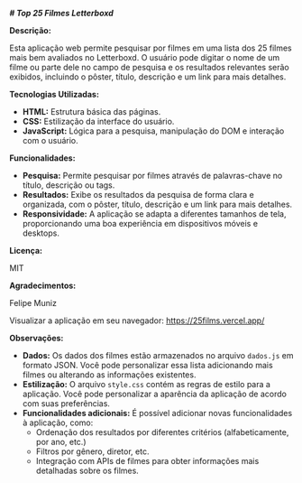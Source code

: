 ***# Top 25 Filmes Letterboxd***

**Descrição:**

Esta aplicação web permite pesquisar por filmes em uma lista dos 25 filmes mais bem avaliados no Letterboxd. O usuário pode digitar o nome de um filme ou parte dele no campo de pesquisa e os resultados relevantes serão exibidos, incluindo o pôster, título, descrição e um link para mais detalhes.

**Tecnologias Utilizadas:**

* **HTML:** Estrutura básica das páginas.
* **CSS:** Estilização da interface do usuário.
* **JavaScript:** Lógica para a pesquisa, manipulação do DOM e interação com o usuário.

**Funcionalidades:**

* **Pesquisa:** Permite pesquisar por filmes através de palavras-chave no título, descrição ou tags.
* **Resultados:** Exibe os resultados da pesquisa de forma clara e organizada, com o pôster, título, descrição e um link para mais detalhes.
* **Responsividade:** A aplicação se adapta a diferentes tamanhos de tela, proporcionando uma boa experiência em dispositivos móveis e desktops.

**Licença:**

MIT

**Agradecimentos:**

Felipe Muniz

Visualizar a aplicação em seu navegador: https://25films.vercel.app/

**Observações:**

* **Dados:** Os dados dos filmes estão armazenados no arquivo `dados.js` em formato JSON. Você pode personalizar essa lista adicionando mais filmes ou alterando as informações existentes.
* **Estilização:** O arquivo `style.css` contém as regras de estilo para a aplicação. Você pode personalizar a aparência da aplicação de acordo com suas preferências.
* **Funcionalidades adicionais:** É possível adicionar novas funcionalidades à aplicação, como:
    * Ordenação dos resultados por diferentes critérios (alfabeticamente, por ano, etc.)
    * Filtros por gênero, diretor, etc.
    * Integração com APIs de filmes para obter informações mais detalhadas sobre os filmes.
